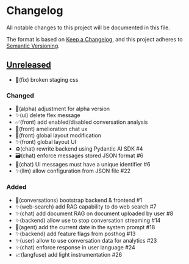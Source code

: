 # Changelog

All notable changes to this project will be documented in this file.

The format is based on [Keep a Changelog](https://keepachangelog.com/en/1.0.0),
and this project adheres to
[Semantic Versioning](https://semver.org/spec/v2.0.0.html).

## [Unreleased]

- 🐛(fix) broken staging css

### Changed

- 🎨(alpha) adjustment for alpha version
- ✨(ui) delete flex message
- ✅(front) add enabled/disabled conversation analysis
- 🎨(front) amelioration chat ux
- 🎨(front) global layout modification
- ✨(front) global layout UI
- ♻️(chat) rewrite backend using Pydantic AI SDK #4
- 🗃️(chat) enforce messages stored JSON format #6
- 🐛(chat) UI messages must have a unique identifier #6
- ✨(llm) allow configuration from JSON file #22

### Added

- 🎉(conversations) bootstrap backend & frontend #1
- ✨(web-search) add RAG capability to do web search #7
- ✨(chat) add document RAG on document uploaded by user #8
- ✨(backend) allow use to stop conversation streaming #14
- 🐛(agent) add the current date in the system prompt #18
- ✨(backend) add feature flags from posthog #13
- ✨(user) allow to use conversation data for analytics #23
- ✨(chat) enforce response in user language #24
- 📈(langfuse) add light instrumentation #26


[unreleased]: https://github.com/numerique-gouv/conversations/compare/HEAD...main
